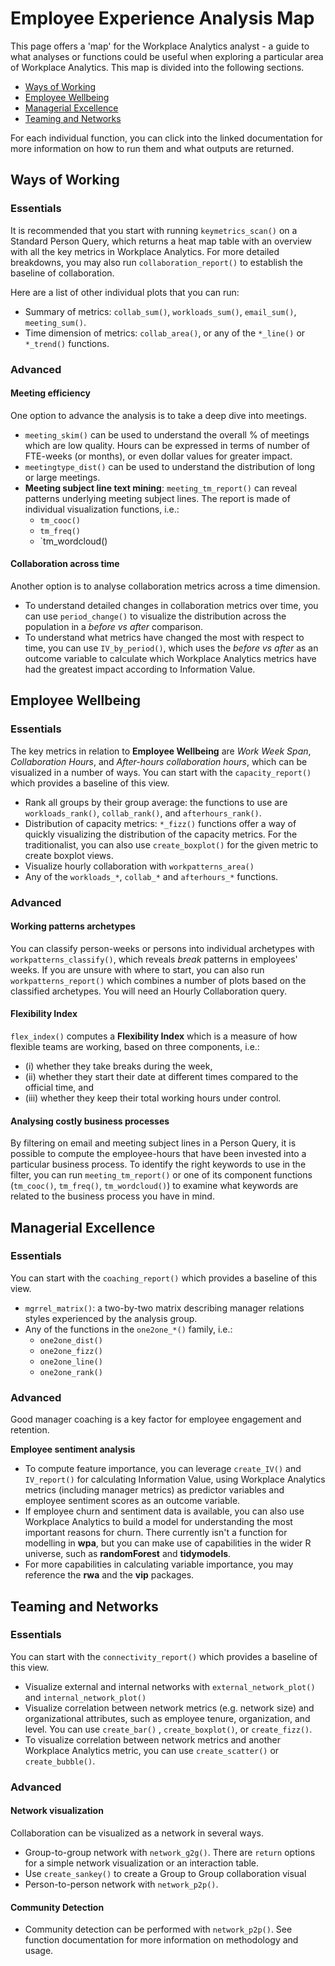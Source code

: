 # Employee Experience Analysis Map

This page offers a 'map' for the Workplace Analytics analyst - a guide to what analyses or functions could be useful when exploring a particular area of Workplace Analytics. This map is divided into the following sections.

- [Ways of Working](#ways-of-working)
- [Employee Wellbeing](#employee-wellbeing)
- [Managerial Excellence](#managerial-excellence)
- [Teaming and Networks](#teaming-and-networks)

For each individual function, you can click into the linked documentation for more information on how to run them and what outputs are returned. 

## Ways of Working

### Essentials

It is recommended that you start with running `keymetrics_scan()` on a Standard Person Query, which returns a heat map table with an overview with all the key metrics in Workplace Analytics. For more detailed breakdowns, you may also run 
`collaboration_report()` to establish the baseline of collaboration. 

Here are a list of other individual plots that you can run:
- Summary of metrics: `collab_sum()`, `workloads_sum()`, `email_sum()`, `meeting_sum()`.
- Time dimension of metrics: `collab_area()`, or any of the `*_line()` or `*_trend()` functions.

### Advanced

#### Meeting efficiency

One option to advance the analysis is to take a deep dive into meetings.

- `meeting_skim()` can be used to understand the overall % of meetings which are low quality. Hours can be expressed in terms of number of FTE-weeks (or months), or even dollar values for greater impact.
- `meetingtype_dist()` can be used to understand the distribution of long or large meetings.
- **Meeting subject line text mining**: `meeting_tm_report()` can reveal patterns underlying meeting subject lines. The report is made of individual visualization functions, i.e.:
	- `tm_cooc()`
	- `tm_freq()`
	- `tm_wordcloud()

#### Collaboration across time

Another option is to analyse collaboration metrics across a time dimension.
- To understand detailed changes in collaboration metrics over time, you can use `period_change()` to visualize the distribution across the population in a _before vs after_ comparison.
- To understand what metrics have changed the most with respect to time, you can use `IV_by_period()`, which uses the _before vs after_ as an outcome variable to calculate which Workplace Analytics metrics have had the greatest impact according to Information Value. 

## Employee Wellbeing

### Essentials
The key metrics in relation to **Employee Wellbeing** are _Work Week Span_, _Collaboration Hours_, and _After-hours collaboration hours_, which can be visualized in a number of ways. You can start with the `capacity_report()` which provides a baseline of this view.

- Rank all groups by their group average: the functions to use are `workloads_rank()`, `collab_rank()`, and `afterhours_rank()`.
- Distribution of capacity metrics: `*_fizz()` functions offer a way of quickly visualizing the distribution of the capacity metrics. For the traditionalist, you can also use `create_boxplot()` for the given metric to create boxplot views.
- Visualize hourly collaboration with `workpatterns_area()`
- Any of the `workloads_*`, `collab_*` and `afterhours_*` functions.

### Advanced

#### Working patterns archetypes
You can classify person-weeks or persons into individual archetypes with `workpatterns_classify()`, which reveals _break_ patterns in employees' weeks. If you are unsure with where to start, you can also run `workpatterns_report()` which combines a number of plots based on the classified archetypes. You will need an Hourly Collaboration query.

#### Flexibility Index
`flex_index()` computes a **Flexibility Index** which is a measure of how flexible teams are working, based on three components, i.e.:
  - (i) whether they take breaks during the week, 
  - (ii) whether they start their date at different times compared to the official time, and 
  - (iii) whether they keep their total working hours under control. 

#### Analysing costly business processes
By filtering on email and meeting subject lines in a Person Query, it is possible to compute the employee-hours that have been invested into a particular business process. To identify the right keywords to use in the filter, you can run `meeting_tm_report()` or one of its component functions (`tm_cooc()`, `tm_freq()`, `tm_wordcloud()`) to examine what keywords are related to the business process you have in mind.

## Managerial Excellence

### Essentials

You can start with the `coaching_report()` which provides a baseline of this view.

- `mgrrel_matrix()`: a two-by-two matrix describing manager relations styles experienced by the analysis group.
- Any of the functions in the `one2one_*()` family, i.e.:
  - `one2one_dist()`
  - `one2one_fizz()`
  - `one2one_line()`
  - `one2one_rank()`

### Advanced

Good manager coaching is a key factor for employee engagement and retention. 

**Employee sentiment analysis**
- To compute feature importance, you can leverage `create_IV()` and `IV_report()` for calculating Information Value, using  Workplace Analytics metrics (including manager metrics) as predictor variables and employee sentiment scores as an outcome variable.
- If employee churn and sentiment data is available, you can also use Workplace Analytics to build a model for understanding the most important reasons for churn. There currently isn't a function for modelling in **wpa**, but you can make use of capabilities in the wider R universe, such as **randomForest** and **tidymodels**. 
- For more capabilities in calculating variable importance, you may reference the **rwa** and the **vip** packages.

## Teaming and Networks

### Essentials

You can start with the `connectivity_report()` which provides a baseline of this view.

- Visualize external and internal networks with `external_network_plot()` and `internal_network_plot()`
- Visualize correlation between network metrics (e.g. network size) and organizational attributes, such as employee tenure, organization, and level. You can use `create_bar()` , `create_boxplot()`, or `create_fizz()`.
- To visualize correlation between network metrics and another Workplace Analytics metric, you can use `create_scatter()` or `create_bubble()`.

### Advanced

#### Network visualization

Collaboration can be visualized as a network in several ways.

- Group-to-group network with `network_g2g()`. There are `return` options for a simple network visualization or an interaction table.
- Use `create_sankey()` to create a Group to Group collaboration visual
- Person-to-person network with `network_p2p()`.

#### Community Detection
- Community detection can be performed with `network_p2p()`. See function documentation for more information on methodology and usage.
